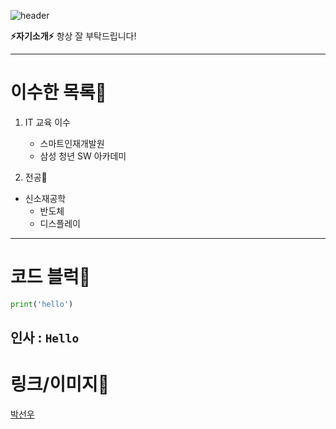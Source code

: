 ![header](https://capsule-render.vercel.app/api?type=waving&color=auto&height=150&section=header&text=Sunwoo%27s%F0%9F%98%84%F0%9F%8C%B1&fontSize=50)

**⚡자기소개⚡**
항상 잘 부탁드립니다!

----
# 이수한 목록🌱
1. IT 교육 이수
    - 스마트인재개발원
    - 삼성 청년 SW 아카데미

2. 전공🌱
- 신소재공학
    - 반도체
    - 디스플레이


----
# 코드 블럭🤔
```python
print('hello')
```
**인사 :** `Hello`
---
# 링크/이미지💬
[박선우](https://github.com/17season/)
